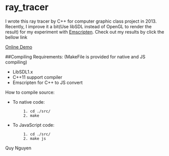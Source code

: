 # ray_tracer
I wrote this ray tracer by C++ for computer graphic class project in 2013. Recently, I improve it a bit(Use libSDL instead of OpenGL to render the result) for my experiment with [Emscripten](http://emscripten.org). Check out my results by click the bellow link

[Online Demo](http://trungquy.github.io/ray_tracer/)

##Compiling Requirements:
(MakeFile is provided for native and JS compiling)
- LibSDL1.x
- C++11 support compiler
- Emscripten for C++ to JS convert

How to compile source:
- To native code:
``` 
        1. cd ./src/
        2. make 
```
- To JavaScript code:
```
        1. cd ./src/
        2. make js
```
Quy Nguyen
